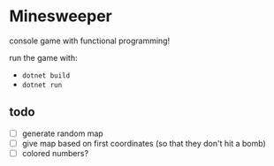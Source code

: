 # Minesweeper
console game with functional programming!

run the game with:
- `dotnet build`
- `dotnet run`

## todo
- [ ] generate random map
- [ ] give map based on first coordinates (so that they don't hit a bomb)
- [ ] colored numbers?
